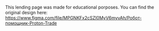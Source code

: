 This lending page was made for educational porposes. 
You can find the original design here: 
https://www.figma.com/file/MPGNKFx2cSZI0MyV6myvAh/Робот-помощник-Proton-Trade